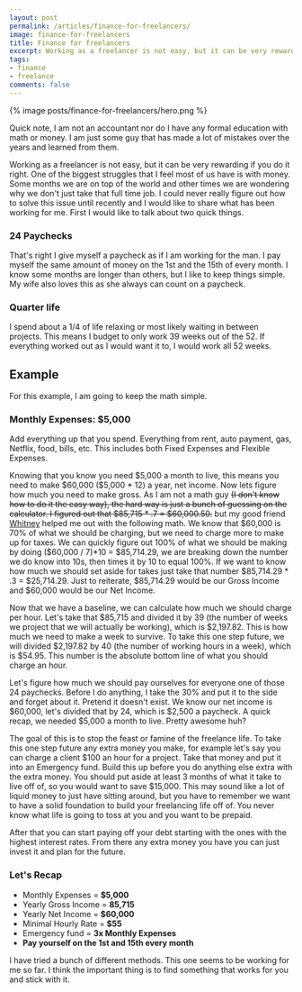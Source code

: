 ```yaml
---
layout: post
permalink: /articles/finance-for-freelancers/
image: finance-for-freelancers
title: Finance for freelancers
excerpt: Working as a freelancer is not easy, but it can be very rewarding if you do it right. One of the biggest struggles that I feel most of us have is with money.
tags:
- finance
- freelance
comments: false
---
```


<div class="hero">{% image posts/finance-for-freelancers/hero.png %}</div>

<p class="note">Quick note, I am not an accountant nor do I have any formal education with math or money. I am just some guy that has made a lot of mistakes over the years and learned from them.</p>
<p>Working as a freelancer is not easy, but it can be very rewarding if you do it right. One of the biggest struggles that I feel most of us have is with money. Some months we are on top of the world and other times we are wondering why we don't just take that full time job.  I could never really figure out how to solve this issue until recently and I would like to share what has been working for me. First I would like to talk about two quick things.</p>

<h3>24 Paychecks</h3>
<p>That's right I give myself a paycheck as if I am working for the man. I pay myself the same amount of money on the 1st and the 15th of every month. I know some months are longer than others, but I like to keep things simple. My wife also loves this as she always can count on a paycheck.</p>

<h3>Quarter life</h3>
<p>I spend about a 1/4 of life relaxing or most likely waiting in between projects. This means I budget to only work 39 weeks out of the 52. If everything worked out as I would want it to, I would work all 52 weeks.</p>

<h2>Example</h2>
<p>For this example, I am going to keep the math simple.</p>

<h3>Monthly Expenses: $5,000</h3>
<p>Add everything up that you spend. Everything from rent, auto payment, gas, Netflix, food, bills, etc. This includes both Fixed Expenses and Flexible Expenses.</p>
<p>Knowing that you know you need $5,000 a month to live, this means you need to make $60,000 ($5,000 * 12) a year, net income. Now lets figure how much you need to make gross. As I am not a math guy <strike>(I don't know how to do it the easy way), the hard way is just a bunch of guessing on the calculator. I figured out that $85,715 * .7 = $60,000.50.</strike> but my good friend <a href="https://twitter.com/perfectfitwhit">Whitney</a> helped me out with the following math. We know that $60,000 is 70% of what we should be charging, but we need to charge more to make up for taxes. We can quickly figure out 100% of what we should be making by doing ($60,000 / 7)*10 = $85,714.29, we are breaking down the number we do know into 10s, then times it by 10 to equal 100%. If we want to know how much we should set aside for takes just take that number $85,714.29 * .3 = $25,714.29. Just to reiterate, $85,714.29 would be our Gross Income and $60,000 would be our Net Income.</p>
<p>Now that we have a baseline, we can calculate how much we should charge per hour. Let's take that $85,715 and divided it by 39 (the number of weeks we project that we will actually be working), which is $2,197.82. This is how much we need to make a week to survive. To take this one step future, we will divided $2,197.82 by 40 (the number of working hours in a week), which is $54.95. This number is the absolute bottom line of what you should charge an hour.</p>
<p>Let's figure how much we should pay ourselves for everyone one of those 24 paychecks. Before I do anything, I take the 30% and put it to the side and forget about it. Pretend it doesn't exist. We know our net income is $60,000, let's divided that by 24, which is $2,500 a paycheck. A quick recap, we needed $5,000 a month to live. Pretty awesome huh?</p>
<p>The goal of this is to stop the feast or famine of the freelance life. To take this one step future any extra money you make, for example let's say you can charge a client $100 an hour for a project. Take that money and put it into an Emergency fund. Build this up before you do anything else extra with the extra money. You should put aside at least 3 months of what it take to live off of, so you would want to save $15,000. This may sound like a lot of liquid money to just have sitting around, but you have to remember we want to have a solid foundation to build your freelancing life off of. You never know what life is going to toss at you and you want to be prepaid.</p>
<p>After that you can start paying off your debt starting with the ones with the highest interest rates. From there any extra money you have you can just invest it and plan for the future.</p>

<h3>Let's Recap</h3>
<ul>
	<li>Monthly Expenses = <strong>$5,000</strong></li>
	<li>Yearly Gross Income = <strong>85,715</strong></li>
	<li>Yearly Net Income = <strong>$60,000</strong></li>
	<li>Minimal Hourly Rate = <strong>$55</strong></li>
	<li>Emergency fund = <strong>3x Monthly Expenses</strong></li>
	<li><strong>Pay yourself on the 1st and 15th every month</strong></li>
</ul>

<p>I have tried a bunch of different methods. This one seems to be working for me so far. I think the important thing is to find something that works for you and stick with it.</p>
